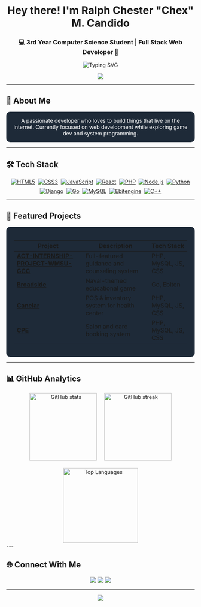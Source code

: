 <h1 align="center">Hey there! I'm Ralph Chester "Chex" M. Candido</h1>
<h3 align="center">💻 3rd Year Computer Science Student | Full Stack Web Developer 🚀</h3>

<p align="center">
  <img src="https://readme-typing-svg.herokuapp.com?font=Fira+Code&size=18&duration=2800&pause=1000&color=00BFA6&center=true&width=600&lines=Passionate+about+building+clean+and+scalable+web+apps;Always+learning+new+tech+and+tools;Turning+ideas+into+functional+reality" alt="Typing SVG" />
</p>

<div align="center">
  <img src="https://capsule-render.vercel.app/api?type=waving&color=00BFA6&height=120&section=header&animation=fadeIn&fontColor=FFFFFF" />
</div>

---

## 🌟 About Me
<div align="center" style="background-color:#1E2A38; padding:15px; border-radius:10px; color:white; max-width:800px; margin:0 auto">
A passionate developer who loves to build things that live on the internet. Currently focused on web development while exploring game dev and system programming.
</div>

---

## 🛠️ Tech Stack
<div align="center" style="max-width:800px; margin:0 auto">
  <div style="display:flex; flex-wrap:wrap; justify-content:center; gap:8px">
    <!-- Each badge now properly wrapped in a link -->
    <a href="https://developer.mozilla.org/en-US/docs/Web/HTML" target="_blank"><img src="https://img.shields.io/badge/HTML5-E34F26?style=for-the-badge&logo=html5&logoColor=white" alt="HTML5"/></a>
    <a href="https://developer.mozilla.org/en-US/docs/Web/CSS" target="_blank"><img src="https://img.shields.io/badge/CSS3-1572B6?style=for-the-badge&logo=css3&logoColor=white" alt="CSS3"/></a>
    <a href="https://developer.mozilla.org/en-US/docs/Web/JavaScript" target="_blank"><img src="https://img.shields.io/badge/JavaScript-F7DF1E?style=for-the-badge&logo=javascript&logoColor=black" alt="JavaScript"/></a>
    <a href="https://reactjs.org/" target="_blank"><img src="https://img.shields.io/badge/React-61DAFB?style=for-the-badge&logo=react&logoColor=black" alt="React"/></a>
    <a href="https://www.php.net/" target="_blank"><img src="https://img.shields.io/badge/PHP-777BB4?style=for-the-badge&logo=php&logoColor=white" alt="PHP"/></a>
    <a href="https://nodejs.org/" target="_blank"><img src="https://img.shields.io/badge/Node.js-339933?style=for-the-badge&logo=nodedotjs&logoColor=white" alt="Node.js"/></a>
    <a href="https://www.python.org/" target="_blank"><img src="https://img.shields.io/badge/Python-3776AB?style=for-the-badge&logo=python&logoColor=white" alt="Python"/></a>
    <a href="https://www.djangoproject.com/" target="_blank"><img src="https://img.shields.io/badge/Django-092E20?style=for-the-badge&logo=django&logoColor=white" alt="Django"/></a>
    <a href="https://golang.org/" target="_blank"><img src="https://img.shields.io/badge/Go-00ADD8?style=for-the-badge&logo=go&logoColor=white" alt="Go"/></a>
    <a href="https://www.mysql.com/" target="_blank"><img src="https://img.shields.io/badge/MySQL-4479A1?style=for-the-badge&logo=mysql&logoColor=white" alt="MySQL"/></a>
    <a href="https://ebiten.org/" target="_blank"><img src="https://img.shields.io/badge/Ebitengine-000000?style=for-the-badge&logo=go&logoColor=white" alt="Ebitengine"/></a>
    <a href="https://isocpp.org/" target="_blank"><img src="https://img.shields.io/badge/C++-00599C?style=for-the-badge&logo=c%2B%2B&logoColor=white" alt="C++"/></a>
  </div>
</div>

---

## 📌 Featured Projects
<div align="center" style="background-color:#1E2A38; padding:20px; border-radius:10px; max-width:900px; margin:0 auto">
  
| Project | Description | Tech Stack |
|---------|------------|------------|
| **[ACT-INTERNSHIP-PROJECT-WMSU-GCC](https://github.com/RALPH22222/ACT-INTERNSHIP-PROJECT-WMSU-GCC)** | Full-featured guidance and counseling system | PHP, MySQL, JS, CSS |
| **[Broadside](https://github.com/RALPH22222/Broadside)** | Naval-themed educational game | Go, Ebiten |
| **[Canelar](https://github.com/RALPH22222/Canelar)** | POS & inventory system for health center | PHP, MySQL, JS, CSS |
| **[CPE](https://github.com/RALPH22222/CPE)** | Salon and care booking system | PHP, MySQL, JS, CSS |

</div>

---

## 📊 GitHub Analytics
<div align="center" style="display:flex; flex-wrap:wrap; justify-content:center; gap:20px; max-width:900px; margin:0 auto">
  <img height="180" src="https://github-readme-stats.vercel.app/api?username=RALPH22222&show_icons=true&title_color=00BFA6&icon_color=00BFA6&text_color=FFFFFF&bg_color=1E2A38&hide_border=true&count_private=true&include_all_commits=true" alt="GitHub stats" />
  <img height="180" src="https://github-readme-streak-stats.herokuapp.com/?user=RALPH22222&theme=dark&hide_border=true&background=1E2A38&stroke=00BFA6&ring=00BFA6&fire=00BFA6&currStreakNum=FFFFFF&sideNums=FFFFFF&currStreakLabel=00BFA6&sideLabels=00BFA6" alt="GitHub streak" />
  <img height="200" src="https://github-readme-stats.vercel.app/api/top-langs/?username=RALPH22222&layout=compact&title_color=00BFA6&text_color=FFFFFF&bg_color=1E2A38&hide_border=true&langs_count=10&card_width=360&exclude_repo=github-readme-stats" alt="Top Languages" />
</div>
---

## 🌐 Connect With Me
<p align="center" style="margin-top:20px">
  <a href="mailto:ralphmonzales665@gmail.com"><img src="https://img.shields.io/badge/Gmail-D14836?style=for-the-badge&logo=gmail&logoColor=white" /></a>
  <a href="https://t.me/Chex"><img src="https://img.shields.io/badge/Telegram-2CA5E0?style=for-the-badge&logo=telegram&logoColor=white" /></a>
  <a href="https://github.com/RALPH22222"><img src="https://img.shields.io/badge/GitHub-181717?style=for-the-badge&logo=github&logoColor=white" /></a>
</p>

---

<div align="center">
  <img src="https://capsule-render.vercel.app/api?type=waving&color=00BFA6&height=120&section=footer&animation=fadeIn&fontColor=FFFFFF" />
</div>

